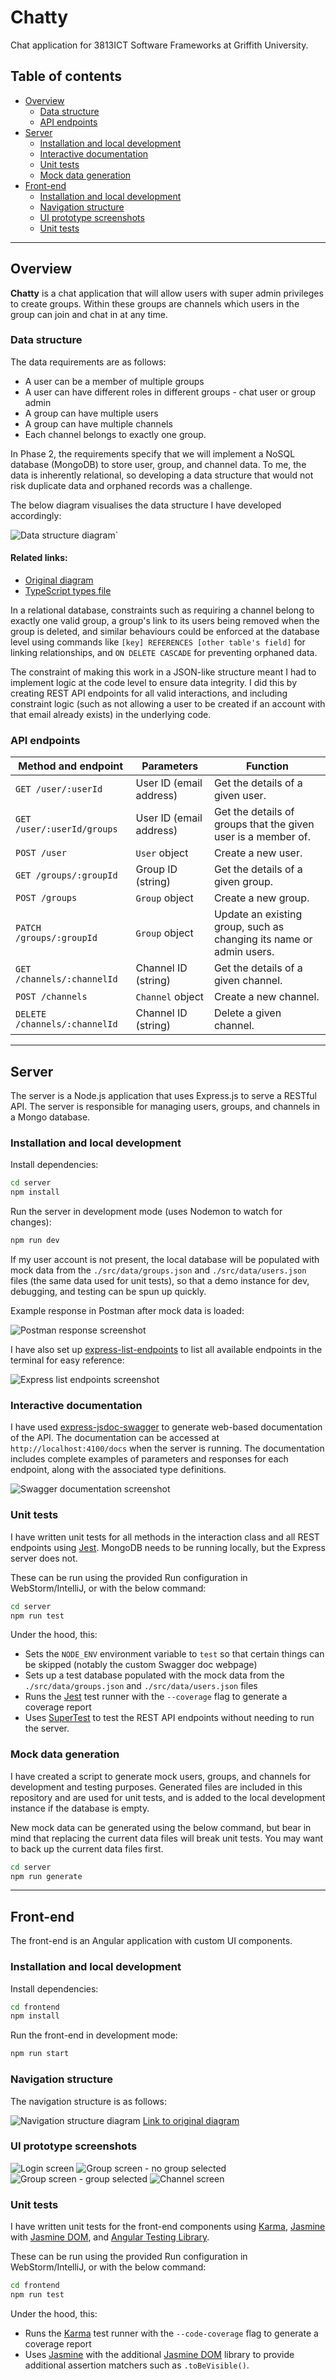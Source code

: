 # Chatty

Chat application for 3813ICT Software Frameworks at Griffith University.

## Table of contents
- [Overview](#overview)
  - [Data structure](#data-structure)
  - [API endpoints](#api-endpoints)
- [Server](#server)
  - [Installation and local development](#installation-and-local-development)
  - [Interactive documentation](#interactive-documentation)
  - [Unit tests](#unit-tests)
  - [Mock data generation](#mock-data-generation)
- [Front-end](#front-end)
  - [Installation and local development](#installation-and-local-development-1)
  - [Navigation structure](#navigation-structure)
  - [UI prototype screenshots](#ui-prototype-screenshots)
  - [Unit tests](#unit-tests-1)

---
## Overview

**Chatty** is a chat application that will allow users with super admin privileges to create groups. Within these groups are channels which users in the group can join and chat in at any time.

### Data structure

The data requirements are as follows:
- A user can be a member of multiple groups
- A user can have different roles in different groups - chat user or group admin 
- A group can have multiple users
- A group can have multiple channels
- Each channel belongs to exactly one group. 

In Phase 2, the requirements specify that we will implement a NoSQL database (MongoDB) to store user, group, and channel data. To me, the data is inherently relational, so developing a data structure that would not risk duplicate data and orphaned records was a challenge.

The below diagram visualises the data structure I have developed accordingly:

![Data structure diagram](./doc-assets/data-structure.png)` 

#### Related links:
- [Original diagram](https://www.figma.com/board/1AIsEvGFkMVhqiMuMNNSE4/3813ICT?node-id=0-1&t=mioMbQlxrygdLFyQ-1)
- [TypeScript types file](./server/src/types.ts)

In a relational database, constraints such as requiring a channel belong to exactly one valid group, a group's link to its users being removed when the group is deleted, and similar behaviours could be enforced at the database level using commands like `[key] REFERENCES [other table's field]` for linking relationships, and `ON DELETE CASCADE` for preventing orphaned data.

The constraint of making this work in a JSON-like structure meant I had to implement logic at the code level to ensure data integrity. I did this by creating REST API endpoints for all valid interactions, and including constraint logic (such as not allowing a user to be created if an account with that email already exists) in the underlying code.

### API endpoints

| Method and endpoint           | Parameters              | Function                                                            |
|-------------------------------|-------------------------|---------------------------------------------------------------------|
| `GET /user/:userId`           | User ID (email address) | Get the details of a given user.                                    |
| `GET /user/:userId/groups`    | User ID (email address) | Get the details of groups that the given user is a member of.       |
| `POST /user`                  | `User` object           | Create a new user.                                                  |
| `GET /groups/:groupId`        | Group ID (string)       | Get the details of a given group.                                   |
| `POST /groups`                | `Group` object          | Create a new group.                                                 |
| `PATCH /groups/:groupId`      | `Group` object          | Update an existing group, such as changing its name or admin users. |
| `GET /channels/:channelId`    | Channel ID (string)     | Get the details of a given channel.                                 |
| `POST /channels`              | `Channel` object        | Create a new channel.                                               |
| `DELETE /channels/:channelId` | Channel ID (string)     | Delete a given channel.                                             |

---

## Server
The server is a Node.js application that uses Express.js to serve a RESTful API. The server is responsible for managing users, groups, and channels in a Mongo database.

### Installation and local development

Install dependencies:

```bash
cd server
npm install
```

Run the server in development mode (uses Nodemon to watch for changes):
```bash
npm run dev
```

If my user account is not present, the local database will be populated with mock data from the `./src/data/groups.json` and `./src/data/users.json` files (the same data used for unit tests), so that a demo instance for dev, debugging, and testing can be spun up quickly.

Example response in Postman after mock data is loaded:

![Postman response screenshot](./doc-assets/postman-example-output.png)

I have also set up [express-list-endpoints](https://www.npmjs.com/package/express-list-endpoints) to list all available endpoints in the terminal for easy reference:

![Express list endpoints screenshot](./doc-assets/express-list-endpoints.png)

### Interactive documentation
I have used [express-jsdoc-swagger](https://www.npmjs.com/package/express-jsdoc-swagger) to generate web-based documentation of the API. The documentation can be accessed at `http://localhost:4100/docs` when the server is running. The documentation includes complete examples of parameters and responses for each endpoint, along with the associated type definitions.

![Swagger documentation screenshot](./doc-assets/swagger-ui-v2.png)

### Unit tests

I have written unit tests for all methods in the interaction class and all REST endpoints using [Jest](https://jestjs.io/). MongoDB needs to be running locally, but the Express server does not.

These can be run using the provided Run configuration in WebStorm/IntelliJ, or with the below command:

```bash
cd server
npm run test
```
Under the hood, this:
- Sets the `NODE_ENV` environment variable to `test` so that certain things can be skipped (notably the custom Swagger doc webpage)
- Sets up a test database populated with the mock data from the `./src/data/groups.json` and `./src/data/users.json` files
- Runs the [Jest](https://jestjs.io/) test runner with the `--coverage` flag to generate a coverage report
- Uses [SuperTest](https://www.npmjs.com/package/supertest) to test the REST API endpoints without needing to run the server.

### Mock data generation
I have created a script to generate mock users, groups, and channels for development and testing purposes. Generated files are included in this repository and are used for unit tests, and is added to the local development instance if the database is empty.

New mock data can be generated using the below command, but bear in mind that replacing the current data files will break unit tests. You may want to back up the current data files first.

```bash
cd server
npm run generate
```

---
## Front-end

The front-end is an Angular application with custom UI components.

### Installation and local development

Install dependencies:

```bash
cd frontend
npm install
```

Run the front-end in development mode:
```bash
npm run start
```

### Navigation structure

The navigation structure is as follows:

![Navigation structure diagram](./doc-assets/navigation-structure.png)
[Link to original diagram](https://www.figma.com/board/1AIsEvGFkMVhqiMuMNNSE4/3813ICT?node-id=0-1&t=mioMbQlxrygdLFyQ-1)

### UI prototype screenshots

![Login screen](./doc-assets/ui-prototype-login.png)
![Group screen - no group selected](./doc-assets/ui-prototype-no-group-selected.png)
![Group screen - group selected](./doc-assets/ui-prototype-group.png)
![Channel screen](./doc-assets/ui-prototype-channel-settings.png)

### Unit tests

I have written unit tests for the front-end components using [Karma](https://karma-runner.github.io/latest/index.html), [Jasmine](https://jasmine.github.io/) with [Jasmine DOM](https://github.com/testing-library/jasmine-dom), and [Angular Testing Library](https://testing-library.com/docs/angular-testing-library/intro). 

These can be run using the provided Run configuration in WebStorm/IntelliJ, or with the below command:

```bash
cd frontend
npm run test
```

Under the hood, this:
- Runs the [Karma](https://karma-runner.github.io/latest/index.html) test runner with the `--code-coverage` flag to generate a coverage report
- Uses [Jasmine](https://jasmine.github.io/) with the additional [Jasmine DOM](https://github.com/testing-library/jasmine-dom) library to provide additional assertion matchers such as `.toBeVisible()`.